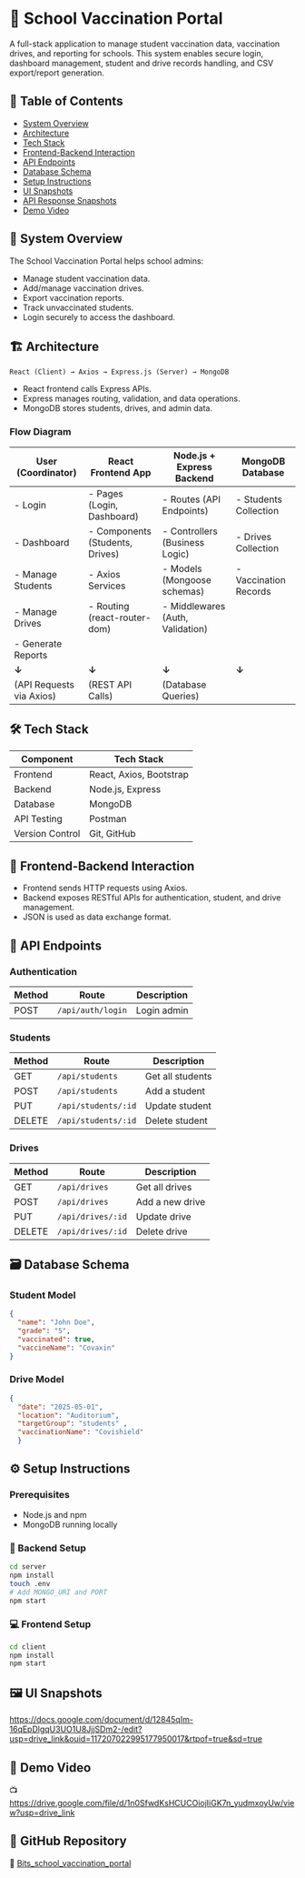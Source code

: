 # 📘 School Vaccination Portal

A full-stack application to manage student vaccination data, vaccination drives, and reporting for schools. 
This system enables secure login, dashboard management, student and drive records handling, and CSV export/report generation.

## 📂 Table of Contents

- [System Overview](#system-overview)
- [Architecture](#architecture)
- [Tech Stack](#tech-stack)
- [Frontend-Backend Interaction](#frontend-backend-interaction)
- [API Endpoints](#api-endpoints)
- [Database Schema](#database-schema)
- [Setup Instructions](#setup-instructions)
- [UI Snapshots](#ui-snapshots)
- [API Response Snapshots](#api-response-snapshots)
- [Demo Video](#demo-video)

## 🧩 System Overview

The School Vaccination Portal helps school admins:
- Manage student vaccination data.
- Add/manage vaccination drives.
- Export vaccination reports.
- Track unvaccinated students.
- Login securely to access the dashboard.

## 🏗️ Architecture

```
React (Client) → Axios → Express.js (Server) → MongoDB
```

- React frontend calls Express APIs.
- Express manages routing, validation, and data operations.
- MongoDB stores students, drives, and admin data.

### Flow Diagram

| **User (Coordinator)**     | **React Frontend App**  | **Node.js + Express Backend** | **MongoDB Database** |
|----------------------------|--------------------------|--------------------------------|-----------------------|
| - Login                    | - Pages (Login, Dashboard) | - Routes (API Endpoints)     | - Students Collection |
| - Dashboard                | - Components (Students, Drives) | - Controllers (Business Logic) | - Drives Collection   |
| - Manage Students          | - Axios Services         | - Models (Mongoose schemas)   | - Vaccination Records |
| - Manage Drives            | - Routing (react-router-dom) | - Middlewares (Auth, Validation) |                       |
| - Generate Reports         |                          |                                |                       |
| **↓**                      | **↓**                    | **↓**                          | **↓**                 |
| (API Requests via Axios)   | (REST API Calls)         | (Database Queries)             |                       |


## 🛠️ Tech Stack

| Component       | Tech Stack        		  |
|-----------------|-------------------------|
| Frontend        | React, Axios, Bootstrap |
| Backend         | Node.js, Express 		    |
| Database        | MongoDB          		    |
| API Testing     | Postman          		    |
| Version Control | Git, GitHub    			    |

## 🔄 Frontend-Backend Interaction

- Frontend sends HTTP requests using Axios.
- Backend exposes RESTful APIs for authentication, student, and drive management.
- JSON is used as data exchange format.

## 📡 API Endpoints

### Authentication
| Method | Route                   | Description              |
|--------|-------------------------|--------------------------|
| POST   | `/api/auth/login`       | Login admin              |

### Students
| Method | Route              	   | Description           |
|--------|-------------------------|-----------------------|
| GET    | `/api/students`         | Get all students      |
| POST   | `/api/students`         | Add a student         |
| PUT    | `/api/students/:id`     | Update student        |
| DELETE | `/api/students/:id`     | Delete student        |

### Drives
| Method | Route                   | Description           |
|--------|-------------------------|-----------------------|
| GET    | `/api/drives`           | Get all drives        |
| POST   | `/api/drives`           | Add a new drive       |
| PUT    | `/api/drives/:id`       | Update drive          |
| DELETE | `/api/drives/:id`       | Delete drive          |

## 🗃️ Database Schema

### Student Model
```json
{
  "name": "John Doe",
  "grade": "5",
  "vaccinated": true,
  "vaccineName": "Covaxin"
}
```

### Drive Model
```json
{
  "date": "2025-05-01",
  "location": "Auditorium",
  "targetGroup": "students" , 
  "vaccinationName": "Covishield"
  }
```

## ⚙️ Setup Instructions

### Prerequisites
- Node.js and npm
- MongoDB running locally 

### 🔧 Backend Setup
```bash
cd server
npm install
touch .env
# Add MONGO_URI and PORT
npm start
```

### 💻 Frontend Setup
```bash
cd client
npm install
npm start
```

## 🖼️ UI Snapshots

https://docs.google.com/document/d/12845qIm-16qEpDlgqU3UO1U8JjjSDm2-/edit?usp=drive_link&ouid=117207022995177950017&rtpof=true&sd=true

## 🎥 Demo Video

📺 https://drive.google.com/file/d/1n0SfwdKsHCUCOiojIiGK7n_yudmxoyUw/view?usp=drive_link

## 📁 GitHub Repository

🔗 [Bits_school_vaccination_portal](https://github.com/Priyadarshani-Patil/Bits_school_vaccination_portal)

